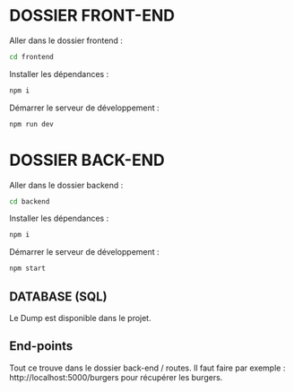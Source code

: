 # DOSSIER FRONT-END

Aller dans le dossier frontend :

```bash
cd frontend
```

Installer les dépendances :

```bash
npm i
```

Démarrer le serveur de développement :

```bash
npm run dev
```

# DOSSIER BACK-END

Aller dans le dossier backend :

```bash
cd backend
```

Installer les dépendances :

```bash
npm i
```

Démarrer le serveur de développement :

```bash
npm start
```

## DATABASE (SQL)

Le Dump est disponible dans le projet.

## End-points

Tout ce trouve dans le dossier back-end / routes. Il faut faire par exemple : http://localhost:5000/burgers pour récupérer les burgers.
